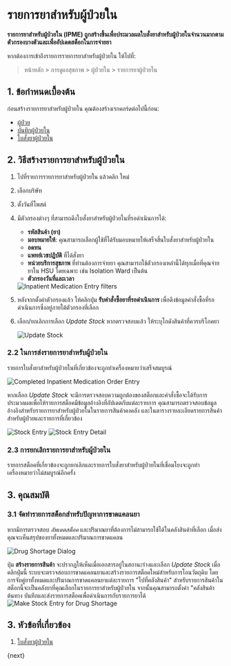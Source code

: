 <!-- add-breadcrumbs -->
# รายการยาสำหรับผู้ป่วยใน

**รายการยาสำหรับผู้ป่วยใน (IPME) ถูกสร้างขึ้นเพื่อประมวลผลใบสั่งยาสำหรับผู้ป่วยในจำนวนมากตามตัวกรองบางตัวและเพื่ออัปเดตสต็อกในการจ่ายยา**

หากต้องการเข้าถึงรายการรายการยาสำหรับผู้ป่วยใน ให้ไปที่:

> หน้าหลัก > การดูแลสุขภาพ > ผู้ป่วยใน > รายการยาผู้ป่วยใน

## 1. ข้อกำหนดเบื้องต้น

ก่อนสร้างรายการยาสำหรับผู้ป่วยใน คุณต้องสร้างเรกคอร์ดต่อไปนี้ก่อน:

* [ผู้ป่วย](/docs/user/manual/th/healthcare/patient)
* [บันทึกผู้ป่วยใน](/docs/user/manual/th/healthcare/inpatient_record)
* [ใบสั่งยาผู้ป่วยใน](/docs/user/manual/th/healthcare/inpatient_medication_order)

## 2. วิธีสร้างรายการยาสำหรับผู้ป่วยใน

1. ไปที่รายการรายการยาสำหรับผู้ป่วยใน แล้วคลิก ใหม่
2. เลือกบริษัท
3. ตั้งวันที่โพสต์
4. มีตัวกรองต่างๆ ที่สามารถดึงใบสั่งยาสำหรับผู้ป่วยในที่รอดำเนินการได้:

    - **รหัสสินค้า (ยา)**
    - **มอบหมายให้**: คุณสามารถเลือกผู้ใช้ที่ได้รับมอบหมายให้เสร็จสิ้นใบสั่งยาสำหรับผู้ป่วยใน
    - **อดทน**
    - **แพทย์เวชปฏิบัติ** ที่ได้สั่งยา
    - **หน่วยบริการสุขภาพ** ที่ท่านต้องการจ่ายยา คุณสามารถใช้ตัวกรองเหล่านี้ได้ทุกเมื่อที่คุณจ่ายยาใน HSU โดยเฉพาะ เช่น Isolation Ward เป็นต้น
    - **ตัวกรองวันที่และเวลา**

    <img class="screenshot" alt="Inpatient Medication Entry filters" src="{{docs_base_url}}/assets/img/healthcare/ime-filters.png">

5. หลังจากตั้งค่าตัวกรองแล้ว ให้คลิกปุ่ม **รับคำสั่งซื้อยาที่รอดำเนินการ** เพื่อดึงข้อมูลคำสั่งซื้อที่รอดำเนินการซึ่งอยู่ภายใต้ตัวกรองที่เลือก
6. เลือก/ยกเลิกการเลือก _Update Stock_ หากตรวจสอบแล้ว ให้ระบุโกดังสินค้าที่ควรบริโภคยา

    <img class="screenshot" alt="Update Stock" src="{{docs_base_url}}/assets/img/healthcare/ime-stock.png">

### 2.2 ในการส่งรายการยาสำหรับผู้ป่วยใน

รายการใบสั่งยาสำหรับผู้ป่วยในที่เกี่ยวข้องจะถูกทำเครื่องหมายว่าเสร็จสมบูรณ์

<img class="screenshot" alt="Completed Inpatient Medication Order Entry" src="{{docs_base_url}}/assets/img/healthcare/imoe-completed.png">

หากเลือก _Update Stock_ จะมีการตรวจสอบความถูกต้องของสต็อกและคำสั่งซื้อจะได้รับการประมวลผลเพื่อให้รายการสต็อคมีข้อมูลอ้างอิงที่อัปเดตกับแต่ละรายการ
คุณสามารถตรวจสอบข้อมูลอ้างอิงสำหรับรายการยาสำหรับผู้ป่วยในในรายการสินค้าคงคลัง และในตารางรายละเอียดรายการสินค้าสำหรับผู้ป่วยและรายการที่เกี่ยวข้อง

<img class="screenshot" alt="Stock Entry" src="{{docs_base_url}}/assets/img/healthcare/ime-stock-entry.png">

<img class="screenshot" alt="Stock Entry Detail" src="{{docs_base_url}}/assets/img/healthcare/ime-stock-entry-detail.png">

### 2.3 การยกเลิกรายการยาสำหรับผู้ป่วยใน

รายการสต็อคที่เกี่ยวข้องจะถูกยกเลิกและรายการใบสั่งยาสำหรับผู้ป่วยในที่เชื่อมโยงจะถูกทำเครื่องหมายว่าไม่สมบูรณ์อีกครั้ง

## 3. คุณสมบัติ

### 3.1 จัดทำรายการสต็อกสำหรับปัญหาการขาดแคลนยา

หากมีการตรวจสอบ _อัพเดตสต็อค_ และปริมาณยาที่ต้องการไม่สามารถใช้ได้ในคลังสินค้าที่เลือก เมื่อส่ง คุณจะเห็นสรุปของยาทั้งหมดและปริมาณการขาดแคลน

<img class="screenshot" alt="Drug Shortage Dialog" src="{{docs_base_url}}/assets/img/healthcare/drug-shortage-dialog.gif">

ปุ่ม **สร้างรายการสินค้า** จะปรากฏให้เห็นเมื่อเอกสารอยู่ในสถานะร่างและเลือก _Update Stock_ เมื่อคลิกปุ่มนี้ ระบบจะตรวจสอบการขาดแคลนยาและสร้างรายการสต็อคใหม่สำหรับการโอนวัตถุดิบ โดยการจับคู่ยาทั้งหมดและปริมาณการขาดแคลนยาแต่ละรายการ "ไปที่คลังสินค้า" สำหรับรายการสินค้าในสต็อกนี้จะเป็นคลังยาที่คุณเลือกในรายการยาสำหรับผู้ป่วยใน จากนั้นคุณสามารถตั้งค่า "คลังสินค้าต้นทาง บันทึกและส่งรายการสต็อคเพื่อดำเนินการกับรายการยาได้
<img class="screenshot" alt="Make Stock Entry for Drug Shortage" src="{{docs_base_url}}/assets/img/healthcare/make-stock-entry.gif">

## 3. หัวข้อที่เกี่ยวข้อง

1. [ใบสั่งยาผู้ป่วยใน](/docs/user/manual/th/healthcare/inpatient_medication_order)

{next}
